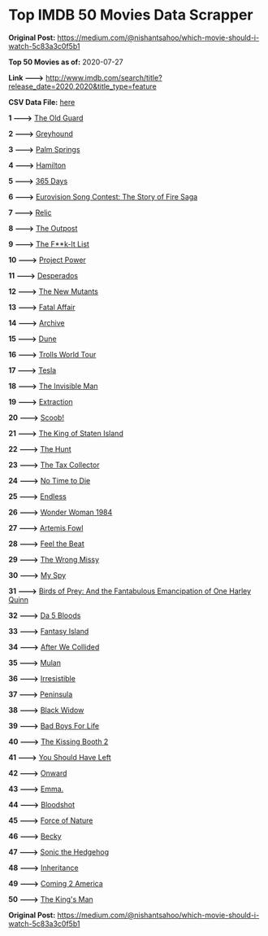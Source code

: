# Top IMDB 50 Movies Data Scrapper

**Original Post:** https://medium.com/@nishantsahoo/which-movie-should-i-watch-5c83a3c0f5b1

**Top 50 Movies as of:** 2020-07-27

**Link --->** http://www.imdb.com/search/title?release_date=2020,2020&title_type=feature

**CSV Data File:** [here](/Data/data.csv)

**1 --->** [The Old Guard](https://www.imdb.com/title/tt7556122/?ref_=adv_li_tt)

**2 --->** [Greyhound](https://www.imdb.com/title/tt6048922/?ref_=adv_li_tt)

**3 --->** [Palm Springs](https://www.imdb.com/title/tt9484998/?ref_=adv_li_tt)

**4 --->** [Hamilton](https://www.imdb.com/title/tt8503618/?ref_=adv_li_tt)

**5 --->** [365 Days](https://www.imdb.com/title/tt10886166/?ref_=adv_li_tt)

**6 --->** [Eurovision Song Contest: The Story of Fire Saga](https://www.imdb.com/title/tt8580274/?ref_=adv_li_tt)

**7 --->** [Relic](https://www.imdb.com/title/tt9072352/?ref_=adv_li_tt)

**8 --->** [The Outpost](https://www.imdb.com/title/tt3833480/?ref_=adv_li_tt)

**9 --->** [The F**k-It List](https://www.imdb.com/title/tt8145202/?ref_=adv_li_tt)

**10 --->** [Project Power](https://www.imdb.com/title/tt7550000/?ref_=adv_li_tt)

**11 --->** [Desperados](https://www.imdb.com/title/tt1545304/?ref_=adv_li_tt)

**12 --->** [The New Mutants](https://www.imdb.com/title/tt4682266/?ref_=adv_li_tt)

**13 --->** [Fatal Affair](https://www.imdb.com/title/tt11057594/?ref_=adv_li_tt)

**14 --->** [Archive](https://www.imdb.com/title/tt6882604/?ref_=adv_li_tt)

**15 --->** [Dune](https://www.imdb.com/title/tt1160419/?ref_=adv_li_tt)

**16 --->** [Trolls World Tour](https://www.imdb.com/title/tt6587640/?ref_=adv_li_tt)

**17 --->** [Tesla](https://www.imdb.com/title/tt5259822/?ref_=adv_li_tt)

**18 --->** [The Invisible Man](https://www.imdb.com/title/tt1051906/?ref_=adv_li_tt)

**19 --->** [Extraction](https://www.imdb.com/title/tt8936646/?ref_=adv_li_tt)

**20 --->** [Scoob!](https://www.imdb.com/title/tt3152592/?ref_=adv_li_tt)

**21 --->** [The King of Staten Island](https://www.imdb.com/title/tt9686708/?ref_=adv_li_tt)

**22 --->** [The Hunt](https://www.imdb.com/title/tt8244784/?ref_=adv_li_tt)

**23 --->** [The Tax Collector](https://www.imdb.com/title/tt8461224/?ref_=adv_li_tt)

**24 --->** [No Time to Die](https://www.imdb.com/title/tt2382320/?ref_=adv_li_tt)

**25 --->** [Endless](https://www.imdb.com/title/tt5723282/?ref_=adv_li_tt)

**26 --->** [Wonder Woman 1984](https://www.imdb.com/title/tt7126948/?ref_=adv_li_tt)

**27 --->** [Artemis Fowl](https://www.imdb.com/title/tt3089630/?ref_=adv_li_tt)

**28 --->** [Feel the Beat](https://www.imdb.com/title/tt10714856/?ref_=adv_li_tt)

**29 --->** [The Wrong Missy](https://www.imdb.com/title/tt9619798/?ref_=adv_li_tt)

**30 --->** [My Spy](https://www.imdb.com/title/tt8242084/?ref_=adv_li_tt)

**31 --->** [Birds of Prey: And the Fantabulous Emancipation of One Harley Quinn](https://www.imdb.com/title/tt7713068/?ref_=adv_li_tt)

**32 --->** [Da 5 Bloods](https://www.imdb.com/title/tt9777644/?ref_=adv_li_tt)

**33 --->** [Fantasy Island](https://www.imdb.com/title/tt0983946/?ref_=adv_li_tt)

**34 --->** [After We Collided](https://www.imdb.com/title/tt10362466/?ref_=adv_li_tt)

**35 --->** [Mulan](https://www.imdb.com/title/tt4566758/?ref_=adv_li_tt)

**36 --->** [Irresistible](https://www.imdb.com/title/tt9076562/?ref_=adv_li_tt)

**37 --->** [Peninsula](https://www.imdb.com/title/tt8850222/?ref_=adv_li_tt)

**38 --->** [Black Widow](https://www.imdb.com/title/tt3480822/?ref_=adv_li_tt)

**39 --->** [Bad Boys For Life](https://www.imdb.com/title/tt1502397/?ref_=adv_li_tt)

**40 --->** [The Kissing Booth 2](https://www.imdb.com/title/tt9784456/?ref_=adv_li_tt)

**41 --->** [You Should Have Left](https://www.imdb.com/title/tt8201852/?ref_=adv_li_tt)

**42 --->** [Onward](https://www.imdb.com/title/tt7146812/?ref_=adv_li_tt)

**43 --->** [Emma.](https://www.imdb.com/title/tt9214832/?ref_=adv_li_tt)

**44 --->** [Bloodshot](https://www.imdb.com/title/tt1634106/?ref_=adv_li_tt)

**45 --->** [Force of Nature](https://www.imdb.com/title/tt10308928/?ref_=adv_li_tt)

**46 --->** [Becky](https://www.imdb.com/title/tt10314450/?ref_=adv_li_tt)

**47 --->** [Sonic the Hedgehog](https://www.imdb.com/title/tt3794354/?ref_=adv_li_tt)

**48 --->** [Inheritance](https://www.imdb.com/title/tt7923220/?ref_=adv_li_tt)

**49 --->** [Coming 2 America](https://www.imdb.com/title/tt6802400/?ref_=adv_li_tt)

**50 --->** [The King's Man](https://www.imdb.com/title/tt6856242/?ref_=adv_li_tt)

**Original Post:** https://medium.com/@nishantsahoo/which-movie-should-i-watch-5c83a3c0f5b1
